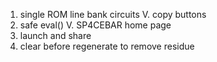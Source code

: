 1. single ROM line bank circuits
V. copy buttons
2. safe eval()
V. SP4CEBAR home page
4. launch and share
5. clear before regenerate to remove residue